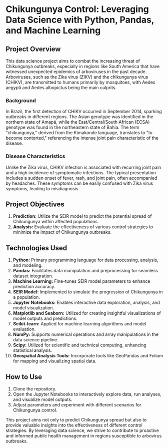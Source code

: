 # Chikungunya Control: Leveraging Data Science with Python, Pandas, and Machine Learning

## Project Overview

This data science project aims to combat the increasing threat of Chikungunya outbreaks, especially in regions like South America that have witnessed unexpected epidemics of arboviruses in the past decade. Arboviruses, such as the Zika virus (ZIKV) and the chikungunya virus (CHIKV), are transmitted to humans primarily by mosquitoes, with Aedes aegypti and Aedes albopictus being the main culprits.

### Background

In Brazil, the first detection of CHIKV occurred in September 2014, sparking outbreaks in different regions. The Asian genotype was identified in the northern state of Amapá, while the East/Central/South African (ECSA) genotype was found in the northeastern state of Bahia. The term "chikungunya," derived from the Kimakonde language, translates to "to become contorted," referencing the intense joint pain characteristic of the disease.

### Disease Characteristics

Unlike the Zika virus, CHIKV infection is associated with recurring joint pain and a high incidence of symptomatic infections. The typical presentation includes a sudden onset of fever, rash, and joint pain, often accompanied by headaches. These symptoms can be easily confused with Zika virus symptoms, leading to misdiagnosis.

## Project Objectives

1. **Prediction:** Utilize the SEIR model to predict the potential spread of Chikungunya within affected populations.
2. **Analysis:** Evaluate the effectiveness of various control strategies to minimize the impact of Chikungunya outbreaks.

## Technologies Used

1. **Python:** Primary programming language for data processing, analysis, and modeling.
2. **Pandas:** Facilitates data manipulation and preprocessing for seamless dataset integration.
3. **Machine Learning:** Fine-tunes SEIR model parameters to enhance prediction accuracy.
4. **SEIR Model:** Implemented to simulate the progression of Chikungunya in a population.
5. **Jupyter Notebooks:** Enables interactive data exploration, analysis, and model visualization.
6. **Matplotlib and Seaborn:** Utilized for creating insightful visualizations of model outputs and predictions.
7. **Scikit-learn:** Applied for machine learning algorithms and model evaluation.
8. **NumPy:** Supports numerical operations and array manipulations in the data science pipeline.
9. **Scipy:** Utilized for scientific and technical computing, enhancing statistical analysis.
10. **Geospatial Analysis Tools:** Incorporate tools like GeoPandas and Folium for mapping and visualizing spatial data.


## How to Use

1. Clone the repository.
2. Open the Jupyter Notebooks to interactively explore data, run analyses, and visualize model outputs.
3. Adjust parameters and experiment with different scenarios for Chikungunya control.

This project aims not only to predict Chikungunya spread but also to provide valuable insights into the effectiveness of different control strategies. By leveraging data science, we strive to contribute to proactive and informed public health management in regions susceptible to arbovirus outbreaks.
